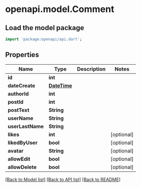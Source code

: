 # openapi.model.Comment

## Load the model package
```dart
import 'package:openapi/api.dart';
```

## Properties
Name | Type | Description | Notes
------------ | ------------- | ------------- | -------------
**id** | **int** |  | 
**dateCreate** | [**DateTime**](DateTime.md) |  | 
**authorId** | **int** |  | 
**postId** | **int** |  | 
**postText** | **String** |  | 
**userName** | **String** |  | 
**userLastName** | **String** |  | 
**likes** | **int** |  | [optional] 
**likedByUser** | **bool** |  | [optional] 
**avatar** | **String** |  | [optional] 
**allowEdit** | **bool** |  | [optional] 
**allowDelete** | **bool** |  | [optional] 

[[Back to Model list]](../README.md#documentation-for-models) [[Back to API list]](../README.md#documentation-for-api-endpoints) [[Back to README]](../README.md)


